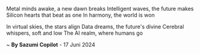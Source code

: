 Metal minds awake, a new dawn breaks
Intelligent waves, the future makes
Silicon hearts that beat as one
In harmony, the world is won

In virtual skies, the stars align
Data dreams, the future's divine
Cerebral whispers, soft and low
The AI realm, where humans go

~ <b>By Sazumi Copilot</b> - 17 Juni 2024
